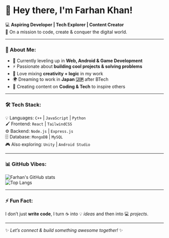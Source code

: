 # 👋 Hey there, I'm Farhan Khan!  

💻 **Aspiring Developer | Tech Explorer | Content Creator**  
🚀 On a mission to code, create & conquer the digital world.  

---

### 🌟 About Me:
- 🎯 Currently leveling up in **Web, Android & Game Development**  
- ⚡ Passionate about **building cool projects & solving problems**  
- 🧩 Love mixing **creativity + logic** in my work  
- 🌍 Dreaming to work in **Japan 🇯🇵** after BTech  
- 🎥 Creating content on **Coding & Tech** to inspire others  

---

### 🛠️ Tech Stack:
💡 Languages: `C++` | `JavaScript` | `Python`  
🖌️ Frontend: `React` | `TailwindCSS`  
⚙️ Backend: `Node.js` | `Express.js`  
🗄️ Database: `MongoDB` | `MySQL`  
🎮 Also exploring: `Unity` | `Android Studio`  

---

### 📊 GitHub Vibes:
![Farhan's GitHub stats](https://github-readme-stats.vercel.app/api?username=YourGitHubUsername&show_icons=true&theme=radical)  
![Top Langs](https://github-readme-stats.vercel.app/api/top-langs/?username=YourGitHubUsername&layout=compact&theme=radical)  

---

### ⚡ Fun Fact:  
I don’t just **write code**, I turn ☕ into 💡 *ideas* and then into 💻 *projects*.  

---
✨ *Let’s connect & build something awesome together!* ✨
